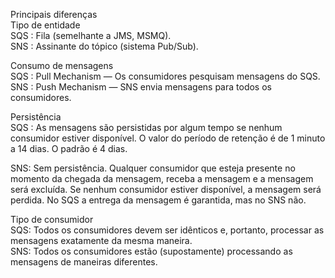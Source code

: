 Principais diferenças  
Tipo de entidade  
SQS : Fila (semelhante a JMS, MSMQ).  
SNS : Assinante do tópico (sistema Pub/Sub).

Consumo de mensagens    
SQS : Pull Mechanism — Os consumidores pesquisam mensagens do SQS.  
SNS : Push Mechanism — SNS envia mensagens para todos os consumidores.


Persistência     
SQS : As mensagens são persistidas por algum tempo se nenhum consumidor estiver disponível. O valor do período de retenção é de 1 minuto a 14 dias. O padrão é 4 dias.  

SNS: Sem persistência. Qualquer consumidor que esteja presente no momento da chegada da mensagem, receba a mensagem e a mensagem será excluída. Se nenhum consumidor estiver disponível, a mensagem será perdida.
No SQS a entrega da mensagem é garantida, mas no SNS não.


Tipo de consumidor      
SQS: Todos os consumidores devem ser idênticos e, portanto, processar as mensagens exatamente da mesma maneira.   
SNS: Todos os consumidores estão (supostamente) processando as mensagens de maneiras diferentes.